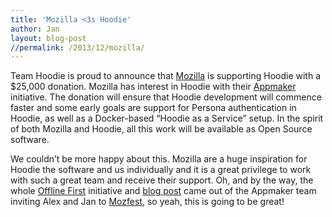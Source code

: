 ```yaml
---
title: 'Mozilla <3s Hoodie'
author: Jan
layout: blog-post
//permalink: /2013/12/mozilla/
---
```

Team Hoodie is proud to announce that [Mozilla][1] is supporting Hoodie with a $25,000 donation. Mozilla has interest in Hoodie with their [Appmaker][2] initiative. The donation will ensure that Hoodie development will commence faster and some early goals are support for Persona authentication in Hoodie, as well as a Docker-based “Hoodie as a Service” setup. In the spirit of both Mozilla and Hoodie, all this work will be available as Open Source software.

We couldn’t be more happy about this. Mozilla are a huge inspiration for Hoodie the software and us individually and it is a great privilege to work with such a great team and receive their support. Oh, and by the way, the whole [Offline First][3] initiative and [blog post][4] came out of the Appmaker team inviting Alex and Jan to [Mozfest][5], so yeah, this is going to be great!

 [1]: http://www.mozilla.org
 [2]: http://appmaker.mozillalabs.com
 [3]: http://offlinefirst.org
 [4]: http://blog.hood.ie/2013/11/say-hello-to-offline-first/
 [5]: http://blog.hood.ie/2013/10/team-hoodie-is-visiting-mozilla-festival/

